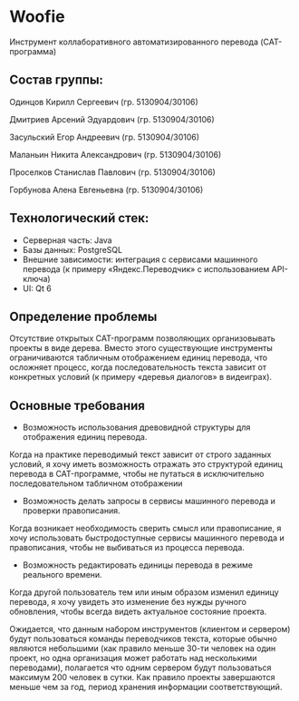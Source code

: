 # Woofie
Инструмент коллаборативного автоматизированного перевода (CAT-программа)

## Состав группы:
Одинцов Кирилл Сергеевич (гр. 5130904/30106)

Дмитриев Арсений Эдуардович (гр. 5130904/30106)

Засульский Егор Андреевич (гр. 5130904/30106)

Маланьин Никита Александрович (гр. 5130904/30106)

Проселков Станислав Павлович (гр. 5130904/30106)

Горбунова Алена Евгеньевна (гр. 5130904/30106)

## Технологический стек:
- Серверная часть: Java
- Базы данных: PostgreSQL
- Внешние зависимости: интеграция с сервисами машинного перевода (к примеру «Яндекс.Переводчик» с использованием API-ключа)
- UI: Qt 6

## Определение проблемы

Отсутствие открытых CAT-программ позволяющих организовывать проекты в виде дерева. Вместо этого существующие инструменты ограничиваются табличным отображением единиц перевода, что осложняет процесс, когда последовательность текста зависит от конкретных условий (к примеру «деревья диалогов» в видеиграх).

## Основные требования
- Возможность использования древовидной структуры для отображения единиц перевода.

Когда на практике переводимый текст зависит от строго заданных условий, я хочу иметь возможность отражать это структурой единиц перевода в CAT-программе, чтобы не путаться в исключительно последовательном табличном отображении

- Возможность делать запросы в сервисы машинного перевода и проверки правописания.

Когда возникает необходимость сверить смысл или правописание, я хочу использовать быстродоступные сервисы машинного перевода и правописания, чтобы не выбиваться из процесса перевода.

- Возможность редактировать единицы перевода в режиме реального времени.

Когда другой пользователь тем или иным образом изменил единицу перевода, я хочу увидеть это изменение без нужды ручного обновления, чтобы всегда видеть актуальное состояние проекта.

Ожидается, что данным набором инструментов (клиентом и сервером) будут пользоваться команды переводчиков текста, которые обычно являются небольшими (как правило меньше 30-ти человек на один проект, но одна организация может работать над несколькими переводами), полагается что одним сервером будут пользоваться максимум 200 человек в сутки. Как правило проекты завершаются меньше чем за год, период хранения информации соответствующий.
